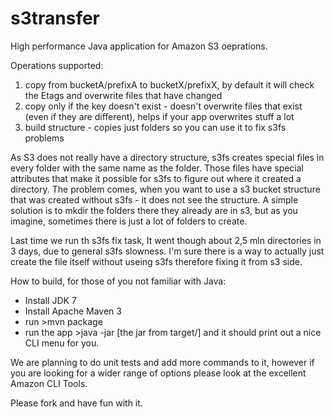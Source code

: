 s3transfer
==========

High performance Java application for Amazon S3 oeprations.

Operations supported:

1. copy from bucketA/prefixA to bucketX/prefixX, by default it will check the Etags and overwrite files that have changed
2. copy only if the key doesn't exist - doesn't overwrite files that exist (even if they are different), helps if your app overwrites stuff a lot
3. build structure - copies just folders so you can use it to fix s3fs problems

As S3 does not really have a directory structure, s3fs creates special files in every folder with the same name as the folder. Those files
have special attributes that make it possible for s3fs to figure out where it created a directory. The problem comes, when you want to use a s3 
bucket structure that was created without s3fs - it does not see the structure. A simple solution is to mkdir the folders there they already are in 
s3, but as you imagine, sometimes there is just a lot of folders to create.

Last time we run th s3fs fix task, It went though about 2,5 mln directories in 3 days, due to general s3fs slowness. I'm sure there is a way to actually just create the file itself without useing s3fs therefore fixing it from s3 side.

How to build, for those of you not familiar with Java:

- Install JDK 7
- Install Apache Maven 3
- run >mvn package
- run the app >java -jar [the jar from target/] and it should print out a nice CLI menu for you.


We are planning to do unit tests and add more commands to it, however if you are looking for a wider range of options please look at the excellent Amazon CLI Tools.

Please fork and have fun with it.
